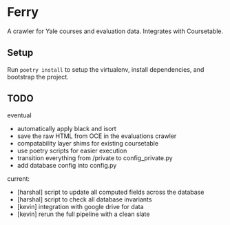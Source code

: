 # Ferry
A crawler for Yale courses and evaluation data. Integrates with Coursetable.

## Setup
Run `poetry install` to setup the virtualenv, install dependencies, and bootstrap the project.

## TODO
eventual
- automatically apply black and isort
- save the raw HTML from OCE in the evaluations crawler
- compatability layer shims for existing coursetable
- use poetry scripts for easier execution
- transition everything from /private to config_private.py
- add database config into config.py

current:
- [harshal] script to update all computed fields across the database
- [harshal] script to check all database invariants
- [kevin] integration with google drive for data
- [kevin] rerun the full pipeline with a clean slate
